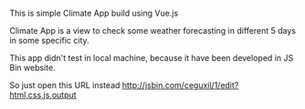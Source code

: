 This is simple Climate App build using Vue.js

Climate App is a view to check some weather forecasting in different 5 days 
in some specific city.

This app didn't test in local machine, because it have been developed in
JS Bin website.

So just open this URL instead http://jsbin.com/ceguxil/1/edit?html,css,js,output
